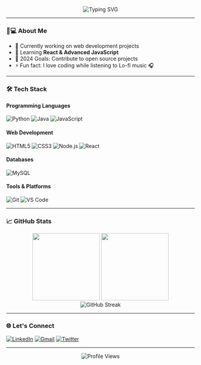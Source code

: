 <div align="center">
  <img src="https://readme-typing-svg.demolab.com?font=Fira+Code&size=30&duration=3000&pause=500&color=20C997&center=true&vCenter=true&width=435&lines=Hi+%F0%9F%91%8B%2C+I'm+Lanka+Sneha;Turning+IMAGINATION+Into;Interactive+REALITY" alt="Typing SVG" />
</div>

---

### 👩💻 About Me
- 🔭 Currently working on web development projects
- 🌱 Learning **React & Advanced JavaScript**
- 🎯 2024 Goals: Contribute to open source projects
- ⚡ Fun fact: I love coding while listening to Lo-fi music 🎧

---

### 🛠️ Tech Stack

#### Programming Languages
![Python](https://img.shields.io/badge/-Python-3776AB?style=flat-square&logo=python&logoColor=white)
![Java](https://img.shields.io/badge/-Java-007396?style=flat-square&logo=java&logoColor=white)
![JavaScript](https://img.shields.io/badge/-JavaScript-F7DF1E?style=flat-square&logo=javascript&logoColor=black)

#### Web Development
![HTML5](https://img.shields.io/badge/-HTML5-E34F26?style=flat-square&logo=html5&logoColor=white)
![CSS3](https://img.shields.io/badge/-CSS3-1572B6?style=flat-square&logo=css3&logoColor=white)
![Node.js](https://img.shields.io/badge/-Node.js-339933?style=flat-square&logo=node.js&logoColor=white)
![React](https://img.shields.io/badge/-React-61DAFB?style=flat-square&logo=react&logoColor=black)

#### Databases
![MySQL](https://img.shields.io/badge/-MySQL-4479A1?style=flat-square&logo=mysql&logoColor=white)

#### Tools & Platforms
![Git](https://img.shields.io/badge/-Git-F05032?style=flat-square&logo=git&logoColor=white)
![VS Code](https://img.shields.io/badge/-VS_Code-007ACC?style=flat-square&logo=visual-studio-code&logoColor=white)

---

### 📈 GitHub Stats

<div align="center">
  <img height="180em" src="https://github-readme-stats.vercel.app/api?username=Sneha250904&show_icons=true&theme=radical&count_private=true&include_all_commits=true" />
  <img height="180em" src="https://github-readme-stats.vercel.app/api/top-langs/?username=Sneha250904&layout=compact&theme=radical&langs_count=8" />
</div>

<div align="center">
  <img src="https://github-readme-streak-stats.herokuapp.com/?user=Sneha250904&theme=radical" alt="GitHub Streak" />
</div>

---

### 🌐 Let's Connect
[![LinkedIn](https://img.shields.io/badge/LinkedIn-0077B5?style=for-the-badge&logo=linkedin&logoColor=white)](https://www.linkedin.com/in/l-sneha-b66205295)
[![Gmail](https://img.shields.io/badge/Gmail-D14836?style=for-the-badge&logo=gmail&logoColor=white)](mailto:sneha25092004@gmail.com)
[![Twitter](https://img.shields.io/badge/Twitter-1DA1F2?style=for-the-badge&logo=twitter&logoColor=white)](https://twitter.com/yourhandle)

---

<div align="center">
  <img src="https://komarev.com/ghpvc/?username=Sneha250904&color=blueviolet&style=flat-square" alt="Profile Views" />
</div>